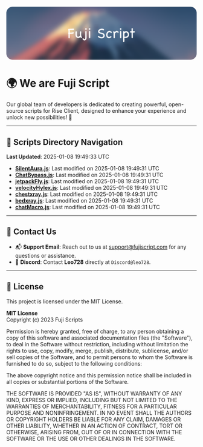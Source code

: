 ![Banner](.github/b.webp)

# 🌍 **We are Fuji Script**

Our global team of developers is dedicated to creating powerful, open-source scripts for Rise Client, designed to enhance your experience and unlock new possibilities! 🌟

---
<!-- SCRIPTS_NAVIGATION_START -->
## 📂 **Scripts Directory Navigation**

**Last Updated**: 2025-01-08 19:49:33 UTC

- **[SilentAura.js](scripts/SilentAura.js)**: Last modified on 2025-01-08 19:49:31 UTC
- **[ChatBypass.js](scripts/ChatBypass.js)**: Last modified on 2025-01-08 19:49:31 UTC
- **[jetpackFly.js](scripts/jetpackFly.js)**: Last modified on 2025-01-08 19:49:31 UTC
- **[velocityHylex.js](scripts/velocityHylex.js)**: Last modified on 2025-01-08 19:49:31 UTC
- **[chestxray.js](scripts/chestxray.js)**: Last modified on 2025-01-08 19:49:31 UTC
- **[bedxray.js](scripts/bedxray.js)**: Last modified on 2025-01-08 19:49:31 UTC
- **[chatMacro.js](scripts/chatMacro.js)**: Last modified on 2025-01-08 19:49:31 UTC

<!-- SCRIPTS_NAVIGATION_END -->

---

## 💬 **Contact Us**  
- 📬 **Support Email**: Reach out to us at [support@fujiscript.com](mailto:support@fujiscript.com) for any questions or assistance.  
- 💬 **Discord**: Contact **Leo728** directly at `Discord@leo728`.

---

## 📜 **License**

This project is licensed under the MIT License.  

**MIT License**  
Copyright (c) 2023 Fuji Scripts  

Permission is hereby granted, free of charge, to any person obtaining a copy of this software and associated documentation files (the "Software"), to deal in the Software without restriction, including without limitation the rights to use, copy, modify, merge, publish, distribute, sublicense, and/or sell copies of the Software, and to permit persons to whom the Software is furnished to do so, subject to the following conditions:  

The above copyright notice and this permission notice shall be included in all copies or substantial portions of the Software.  

THE SOFTWARE IS PROVIDED "AS IS", WITHOUT WARRANTY OF ANY KIND, EXPRESS OR IMPLIED, INCLUDING BUT NOT LIMITED TO THE WARRANTIES OF MERCHANTABILITY, FITNESS FOR A PARTICULAR PURPOSE AND NONINFRINGEMENT. IN NO EVENT SHALL THE AUTHORS OR COPYRIGHT HOLDERS BE LIABLE FOR ANY CLAIM, DAMAGES OR OTHER LIABILITY, WHETHER IN AN ACTION OF CONTRACT, TORT OR OTHERWISE, ARISING FROM, OUT OF OR IN CONNECTION WITH THE SOFTWARE OR THE USE OR OTHER DEALINGS IN THE SOFTWARE.  
